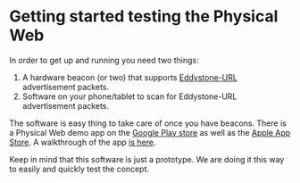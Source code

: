 # Getting started testing the Physical Web

In order to get up and running you need two things:

1. A hardware beacon (or two) that supports [Eddystone-URL](https://github.com/google/eddystone/tree/master/eddystone-url) advertisement packets.
2. Software on your phone/tablet to scan for Eddystone-URL advertisement packets.

The software is easy thing to take care of once you have beacons. There is a Physical Web demo app on the [Google Play store](https://play.google.com/store/apps/details?id=physical_web.org.physicalweb) as well as the [Apple App Store](https://itunes.apple.com/us/app/physical-web/id927653608?mt=8).  A walkthrough of the app [is here](http://github.com/google/physical-web/blob/master/documentation/android_client_walkthrough.md).

Keep in mind that this software is just a prototype. We are doing it this way to easily and quickly test the concept.
